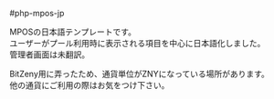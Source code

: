 ﻿#php-mpos-jp

MPOSの日本語テンプレートです。  
ユーザーがプール利用時に表示される項目を中心に日本語化しました。  
管理者画面は未翻訳。  
  
BitZeny用に弄ったため、通貨単位がZNYになっている場所があります。  
他の通貨にご利用の際はお気をつけ下さい。